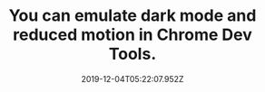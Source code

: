 ---
title: You can emulate dark mode and reduced motion in Chrome Dev Tools.
link: 'https://umaar.com/dev-tips/211-media-query-simulation/'
image: til/til26.png
date: 2019-12-04T05:22:07.952Z
no: 26
---